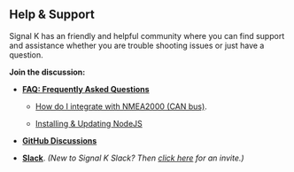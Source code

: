 ## Help & Support

Signal K has an friendly and helpful community where you can find support and assistance whether you are trouble shooting issues or just have a question.


**Join the discussion:**

- [**FAQ: Frequently Asked Questions**](https://github.com/SignalK/signalk-server/wiki/FAQ:-Frequently-Asked-Questions)

    - [How do I integrate with NMEA2000 (CAN bus)](https://github.com/SignalK/signalk-server/wiki/FAQ:-Frequently-Asked-Questions#how-do-i-integrate-with-nmea2000-can-bus).

    - [Installing & Updating NodeJS](https://github.com/SignalK/signalk-server/wiki/Installing-and-Updating-Node.js)

- [**GitHub Discussions**](https://github.com/SignalK/signalk/discussions/)

- [**Slack**](https://signalk-dev.slack.com/). _(New to Signal K Slack? Then [click here](https://join.slack.com/t/signalk-dev/shared_invite/zt-1leccop43-KrU7G6yBq9g91KXjZtNg1g) for an invite.)_



